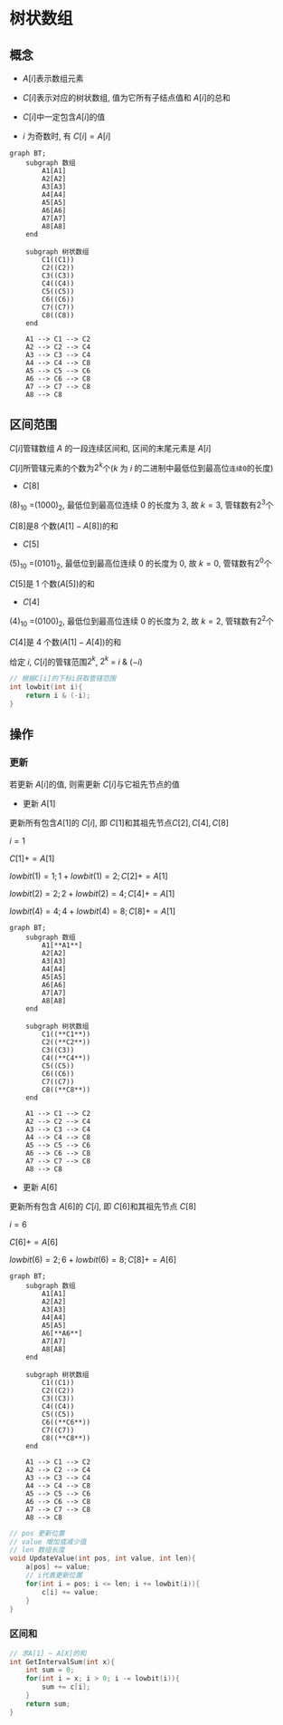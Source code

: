 <!--
 * @Description: 
 * @Version: 1.0
 * @Author: dmjcb
 * @Email:  
 * @Date: 2022-02-13 19:00:24
 * @LastEditors: dmjcb
 * @LastEditTime: 2024-07-06 23:26:33
-->

# 树状数组

## 概念

- $A[i]$表示数组元素

- $C[i]$表示对应的树状数组, 值为它所有子结点值和 $A[i]$的总和

- $C[i]$中一定包含$A[i]$的值

- $i$ 为奇数时, 有 $C[i] = A[i]$

```mermaid
graph BT;
    subgraph 数组
        A1[A1]
        A2[A2]
        A3[A3]
        A4[A4]
        A5[A5]
        A6[A6]
        A7[A7]
        A8[A8]
    end

    subgraph 树状数组
        C1((C1))
        C2((C2))
        C3((C3))
        C4((C4))
        C5((C5))
        C6((C6))
        C7((C7))
        C8((C8))
    end

    A1 --> C1 --> C2
    A2 --> C2 --> C4
    A3 --> C3 --> C4
    A4 --> C4 --> C8
    A5 --> C5 --> C6
    A6 --> C6 --> C8
    A7 --> C7 --> C8
    A8 --> C8
```

## 区间范围

$C[i]$管辖数组 $A$ 的一段连续区间和, 区间的末尾元素是 $A[i]$

$C[i$]所管辖元素的个数为$2^{k}$个($k$ 为 $i$ 的二进制中最低位到最高位`连续0`的长度)

- $C[8]$

$(8)_{10}$ =$(1000)_{2}$, 最低位到最高位连续 $0$ 的长度为 $3$, 故 $k=3$, 管辖数有$2^{3}$个

$C[8]$是$8$ 个数($A[1]-A[8]$)的和

- $C[5]$

$(5)_{10}$ =$(0101)_{2}$, 最低位到最高位连续 $0$ 的长度为 $0$, 故 $k=0$, 管辖数有$2^{0}$个

$C[5]$是 $1$ 个数($A[5]$)的和

- $C[4]$

$(4)_{10}$ =$(0100)_{2}$, 最低位到最高位连续 $0$ 的长度为 $2$, 故 $k=2$, 管辖数有$2^{2}$个

$C[4$]是 4 个数($A[1]-A[4]$)的和

给定 $i$, $C[i]$的管辖范围$2^{k}$, $2^{k}$ = $i$ & $(-i)$

```c
// 根据C[i]的下标i获取管辖范围
int lowbit(int i){
    return i & (-i);
}
```

## 操作

### 更新

若更新 $A[i]$的值, 则需更新 $C[i]$与它祖先节点的值

- 更新 $A[1]$

更新所有包含$A[1]$的 $C[i]$, 即 $C[1]$和其祖先节点$C[2], C[4], C[8]$

$i = 1$

$C[1] += A[1]$

$lowbit(1) = 1; 1+lowbit(1) = 2 ; C[2]+=A[1]$

$lowbit(2) = 2; 2+lowbit(2) = 4 ; C[4]+=A[1]$

$lowbit(4) = 4; 4+lowbit(4) = 8 ; C[8]+=A[1]$


```mermaid
graph BT;
    subgraph 数组
        A1[**A1**]
        A2[A2]
        A3[A3]
        A4[A4]
        A5[A5]
        A6[A6]
        A7[A7]
        A8[A8]
    end

    subgraph 树状数组
        C1((**C1**))
        C2((**C2**))
        C3((C3))
        C4((**C4**))
        C5((C5))
        C6((C6))
        C7((C7))
        C8((**C8**))
    end

    A1 --> C1 --> C2
    A2 --> C2 --> C4
    A3 --> C3 --> C4
    A4 --> C4 --> C8
    A5 --> C5 --> C6
    A6 --> C6 --> C8
    A7 --> C7 --> C8
    A8 --> C8
```

- 更新 $A[6]$

更新所有包含 $A[6]$的 $C[i]$, 即 $C[6]$和其祖先节点 $C[8]$  

$i = 6$

$C[6]+=A[6]$  

$lowbit(6) = 2; 6+lowbit(6) = 8 ; C[8]+=A[6]$

```mermaid
graph BT;
    subgraph 数组
        A1[A1]
        A2[A2]
        A3[A3]
        A4[A4]
        A5[A5]
        A6[**A6**]
        A7[A7]
        A8[A8]
    end

    subgraph 树状数组
        C1((C1))
        C2((C2))
        C3((C3))
        C4((C4))
        C5((C5))
        C6((**C6**))
        C7((C7))
        C8((**C8**))
    end

    A1 --> C1 --> C2
    A2 --> C2 --> C4
    A3 --> C3 --> C4
    A4 --> C4 --> C8
    A5 --> C5 --> C6
    A6 --> C6 --> C8
    A7 --> C7 --> C8
    A8 --> C8
```

```c
// pos 更新位置
// value 增加或减少值
// len 数组长度
void UpdateValue(int pos, int value, int len){
    a[pos] += value;
    // i代表更新位置
    for(int i = pos; i <= len; i += lowbit(i)){
        c[i] += value;
    }
}
```

### 区间和

```c
// 求A[1] ~ A[X]的和
int GetIntervalSum(int x){
    int sum = 0;
    for(int i = x; i > 0; i -= lowbit(i)){
        sum += c[i];
    }
    return sum;
}
```
